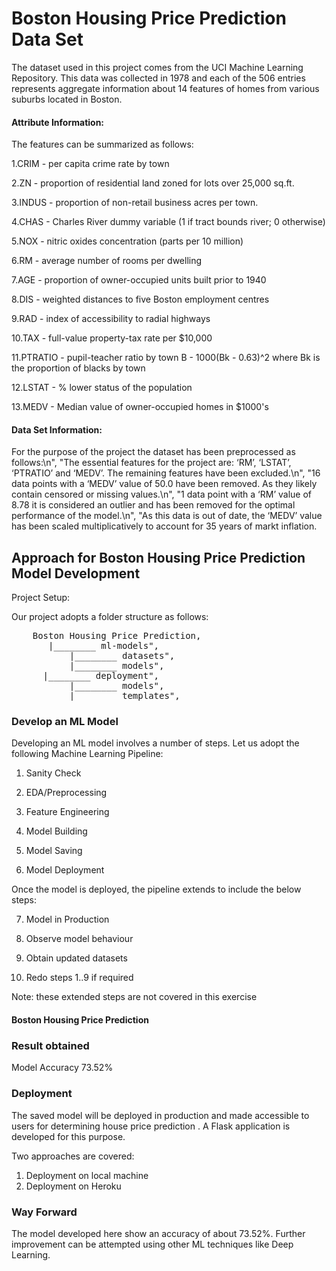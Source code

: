 # Boston Housing Price Prediction Data Set

The dataset used in this project comes from the UCI Machine Learning Repository. 
This data was collected in 1978 and each of the 506 entries represents aggregate information about 14 features of homes from various suburbs located in Boston.

#### Attribute Information:

The features can be summarized as follows:

1.CRIM - per capita crime rate by town

2.ZN - proportion of residential land zoned for lots over 25,000 sq.ft.

3.INDUS - proportion of non-retail business acres per town.

4.CHAS - Charles River dummy variable (1 if tract bounds river; 0 otherwise)

5.NOX - nitric oxides concentration (parts per 10 million)

6.RM - average number of rooms per dwelling

7.AGE - proportion of owner-occupied units built prior to 1940

8.DIS - weighted distances to five Boston employment centres

9.RAD - index of accessibility to radial highways

10.TAX - full-value property-tax rate per $10,000

11.PTRATIO - pupil-teacher ratio by town
B - 1000(Bk - 0.63)^2 where Bk is the proportion of blacks by town

12.LSTAT - % lower status of the population

13.MEDV - Median value of owner-occupied homes in $1000's
  

#### Data Set Information:

For the purpose of the project the dataset has been preprocessed as follows:\n",
    "The essential features for the project are: ‘RM’, ‘LSTAT’, ‘PTRATIO’ and ‘MEDV’. The remaining features have been excluded.\n",
    "16 data points with a ‘MEDV’ value of 50.0 have been removed. As they likely contain censored or missing values.\n",
    "1 data point with a ‘RM’ value of 8.78 it is considered an outlier and has been removed for the optimal performance of the model.\n",
    "As this data is out of date, the ‘MEDV’ value has been scaled multiplicatively to account for 35 years of markt inflation.

## Approach for Boston Housing Price Prediction Model Development

Project Setup:

Our project adopts a folder structure as follows:

<pre>
    Boston Housing Price Prediction,
       |________ ml-models",
           |________ datasets",
           |________ models",
      |________ deployment",
           |________ models",
           |________ templates",
</pre>
   

### Develop an ML Model

Developing an ML model involves a number of steps. Let us adopt the following Machine Learning Pipeline:

1. Sanity Check 

2. EDA/Preprocessing

3. Feature Engineering

4. Model Building

5. Model Saving

6. Model Deployment
    
    
Once the model is deployed, the pipeline extends to include the below steps:
    
7. Model in Production

8. Observe model behaviour
    
9. Obtain updated datasets
    
10. Redo steps 1..9 if required

Note: these extended steps are not covered in this exercise

#### Boston Housing Price Prediction

### Result obtained
Model Accuracy 73.52%

### Deployment

The saved model will be deployed in production and made accessible to users for determining house price prediction . A Flask application is developed for this purpose.

Two approaches are covered:

1. Deployment on local machine
2. Deployment on Heroku

### Way Forward

The model developed here show an accuracy of about 73.52%. Further improvement can be attempted using other ML techniques like Deep Learning.